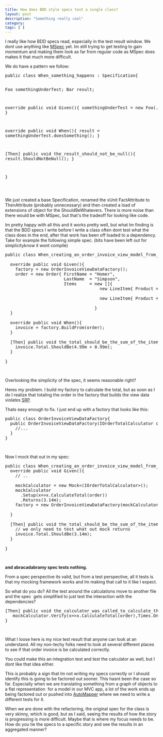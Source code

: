 ```yaml
---
title: How does BDD style specs test a single class?
layout: post
description: "Something really cool"
category:
tags: [ ]
---
```


<p>I really like how BDD specs read, especially in the test result window. We dont use anything like <a href="http://github.com/machine/machine">MSpec</a> yet. Im still trying to get testing to gain momentum and making them look as far from regular code as MSpec does makes it that much more difficult. </p>  <p>We do have a pattern we follow:</p>  <pre class="c#" name="code">public class When_something_happens : Specification{

  Foo somethingUnderTest;
  Bar result;

  override public void Given(){
    somethingUnderTest = new Foo(...);
  }

  override public void When(){
    result = somethingUnderTest.doesSomething();
  }

  [Then] public void the_result_should_not_be_null(){
     result.ShouldNotBeNull();
  }

}</pre>

<p>&#160;</p>

<p>We just created a base Specification, renamed the xUnit FactAttribute to ThenAttribute (probably unnecessary) and then created a load of extensions of object for the ShouldBeWhatevers. There is more noise than there would be with MSpec, but that's the tradeoff for looking like code.</p>

<p>Im pretty happy with all this and it works pretty well, but what Im finding is that the BDD specs I write before I write a class often dont test what the class does in the end, after that work has been off loaded to a dependency. Take for example the following simple spec. (bits have been left out for simplicityknow it wont compile)</p>

<pre class="c#" name="code">public class When_creating_an_order_invoice_view_model_from_an_order : Specification {

  override public void Given(){
    factory = new OrderInvoiceViewDataFactory();
    order = new Order{ FirstName = &quot;Homer&quot;,
                       LastName  = &quot;Simpson&quot;,
                       Items     = new []{
                                     new LineItem{ Product =&quot;Duff 6 pack&quot;,
                                                            Price = 4.99m, }
                                     new LineItem{ Product =&quot;Duff can koozie&quot;,
                                                            Price = 0.99m, }
                                   }
  }

  override public void When(){
    invoice = factory.BuildFrom(order);
  }

  [Then] public void the_total_should_be_the_sum_of_the_items(){
    invoice.Total.ShouldBe(4.99m + 0.99m);
  }

}</pre>

<p>&#160;</p>

<p>Overlooking the simplicity of the spec, it seems reasonable right?</p>

<p>Heres my problem. I build my factory to calculate the total, but as soon as I do I realize that totaling the order in the factory that builds the view data violates <a href="http://en.wikipedia.org/wiki/Single_responsibility_principle">SRP</a>.</p>

<p>Thats easy enough to fix. I just end up with a factory that looks like this:</p>

<pre class="c#" name="code">public class OrderInvoiceViewDataFactory{
  public OrderInvoiceViewDataFactory(IOrderTotalCalculator calculator){
    //...
  }
}</pre>

<p>&#160;</p>

<p>Now I mock that out in my spec:</p>

<pre class="c#" name="code">public class When_creating_an_order_invoice_view_model_from_an_order : Specification {
  override public void Given(){
    // ..

    mockCalculator = new Mock&lt;(IOrderTotalCalculator&gt;();
    mockCalculator
      .Setup(x=&gt;x.CalculateTotal(order))
      .Returns(3.14m);
    factory = new OrderInvoiceViewDataFactory(mockCalculator.Object);

  }

  [Then] public void the_total_should_be_the_sum_of_the_items(){
    // we only need to test what out mock returns
    invoice.Total.ShouldBe(3.14m);
  }

}</pre>

<p>&#160;</p>

<p><strong>and abracadabramy spec tests nothing.</strong></p>

<p>From a spec perspective its valid, but from a test perspective, all it tests is that my mocking framework works and Im making that call to it like I expect.</p>

<p>So what do you do? All the test around the calculations move to another file and the spec&#160; gets simplified to just test the interaction with the dependencies?</p>

<pre class="c#" name="code">[Then] public void the_calculator_was_called_to_calculate_the_total(){
   mockCalculator.Verify(x=&gt;x.CalculateTotal(order),Times.Once);
}</pre>

<p>&#160;</p>

<p>What I loose here is my nice test result that anyone can look at an understand. All my non-techy folks need to look at several different places to see if that order invoice is be calculated correctly.</p>

<p>You could make this an integration test and test the calculator as well, but I dont like that idea either.</p>

<p>This is probably a sign that Im not writing my specs correctly or I should identify this is going to be factored out sooner. This hasnt been the case so far. Especially when we are translating something from a graph of objects to a flat representation&#160; for a model in our MVC app, a lot of the work ends up being factored out or pushed into <a href="http://www.codeplex.com/AutoMapper">AutoMapper</a> where we need to write a different tests for it. </p>

<p>When we are done with the refactoring, the original spec for the class is very skinny, which is good, but as I said, seeing the results of how the story is progressing is more difficult. Maybe that is where my focus needs to be. How do you tie the specs to a specific story and see the results in an aggregated manner?</p>
